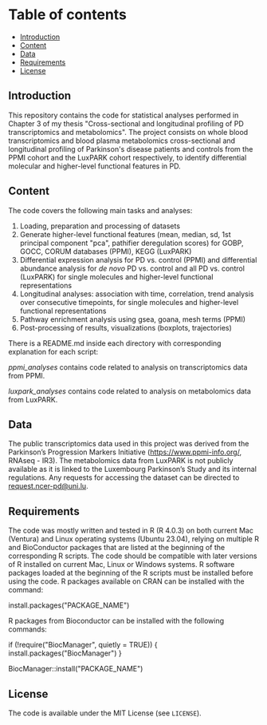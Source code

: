 # Table of contents
* [Introduction](#introduction)
* [Content](#content)
* [Data](#data)
* [Requirements](#requirements)
* [License](#license)

## Introduction
This repository contains the code for statistical analyses performed in Chapter 3 of my thesis "Cross-sectional and longitudinal profiling of PD transcriptomics and metabolomics".
The project consists on whole blood transcriptomics and blood plasma metabolomics cross-sectional and longitudinal profiling of Parkinson's disease patients and controls from the PPMI cohort and  the LuxPARK cohort respectively, to identify differential molecular and higher-level functional features in PD.

## Content
The code covers the following main tasks and analyses:

1. Loading, preparation and processing of datasets
2. Generate higher-level functional features (mean, median, sd, 1st principal component "pca", pathifier deregulation scores) for GOBP, GOCC, CORUM databases (PPMI), KEGG (LuxPARK)
3. Differential expression analysis for PD vs. control (PPMI) and differential abundance analysis for *de novo* PD vs. control and all PD vs. control (LuxPARK) for single molecules and higher-level functional representations
4. Longitudinal analyses: association with time, correlation, trend analysis over consecutive timepoints, for single molecules and higher-level functional representations
5. Pathway enrichment analysis using gsea, goana, mesh terms (PPMI)
6. Post-processing of results, visualizations (boxplots, trajectories)


There is a README.md inside each directory with corresponding explanation for each script:

*ppmi_analyses* contains code related to analysis on transcriptomics data from PPMI.

*luxpark_analyses* contains code related to analysis on metabolomics data from LuxPARK.


## Data
The public transcriptomics data used in this project was derived from the Parkinson’s Progression Markers Initiative (https://www.ppmi-info.org/, RNAseq - IR3).
The metabolomics data from LuxPARK is not publicly available as it is linked to the Luxembourg Parkinson’s Study and its internal regulations. Any requests for accessing the dataset can be directed to request.ncer-pd@uni.lu.

## Requirements
The code was mostly written and tested in R (R 4.0.3) on both current Mac (Ventura) and Linux operating systems (Ubuntu 23.04), relying on multiple R and BioConductor packages that are listed at the beginning of the corresponding R scripts. The code should be compatible with later versions of R installed on current Mac, Linux or Windows systems. R software packages loaded at the beginning of the R scripts must be installed before using the code. R packages available on CRAN can be installed with the command:

install.packages("PACKAGE_NAME")

R packages from Bioconductor can be installed with the following commands:

if (!require("BiocManager", quietly = TRUE)) {
  install.packages("BiocManager")
}

BiocManager::install("PACKAGE_NAME")

## License
The code is available under the MIT License (see `LICENSE`).


